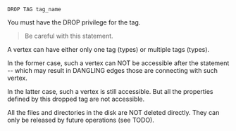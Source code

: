 ```
DROP TAG tag_name
```

You must have the DROP privilege for the tag.

> Be careful with this statement.

A vertex can have either only one tag (types) or multiple tags (types).

In the former case, such a vertex can NOT be accessible after the statement -- which may result in DANGLING edges those are connecting with such vertex.

In the latter case, such a vertex is still accessible. But all the properties defined by this dropped tag are not accessible.

All the files and directories in the disk are NOT deleted directly. They can only be released by future operations (see TODO).
